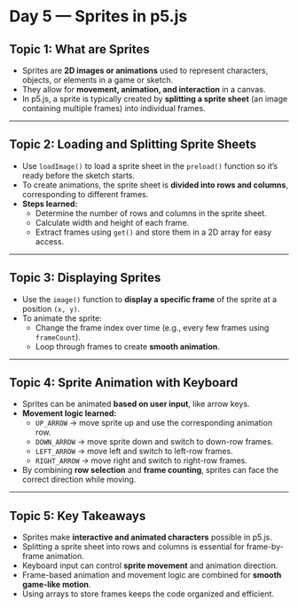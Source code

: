 # Day 5 — Sprites in p5.js

## Topic 1: What are Sprites
- Sprites are **2D images or animations** used to represent characters, objects, or elements in a game or sketch.  
- They allow for **movement, animation, and interaction** in a canvas.  
- In p5.js, a sprite is typically created by **splitting a sprite sheet** (an image containing multiple frames) into individual frames.

---

## Topic 2: Loading and Splitting Sprite Sheets
- Use `loadImage()` to load a sprite sheet in the `preload()` function so it’s ready before the sketch starts.  
- To create animations, the sprite sheet is **divided into rows and columns**, corresponding to different frames.  
- **Steps learned:**  
  - Determine the number of rows and columns in the sprite sheet.  
  - Calculate width and height of each frame.  
  - Extract frames using `get()` and store them in a 2D array for easy access.

---

## Topic 3: Displaying Sprites
- Use the `image()` function to **display a specific frame** of the sprite at a position `(x, y)`.  
- To animate the sprite:  
  - Change the frame index over time (e.g., every few frames using `frameCount`).  
  - Loop through frames to create **smooth animation**.

---

## Topic 4: Sprite Animation with Keyboard
- Sprites can be animated **based on user input**, like arrow keys.  
- **Movement logic learned:**  
  - `UP_ARROW` → move sprite up and use the corresponding animation row.  
  - `DOWN_ARROW` → move sprite down and switch to down-row frames.  
  - `LEFT_ARROW` → move left and switch to left-row frames.  
  - `RIGHT_ARROW` → move right and switch to right-row frames.  
- By combining **row selection** and **frame counting**, sprites can face the correct direction while moving.

---

## Topic 5: Key Takeaways
- Sprites make **interactive and animated characters** possible in p5.js.  
- Splitting a sprite sheet into rows and columns is essential for frame-by-frame animation.  
- Keyboard input can control **sprite movement** and animation direction.  
- Frame-based animation and movement logic are combined for **smooth game-like motion**.  
- Using arrays to store frames keeps the code organized and efficient.

